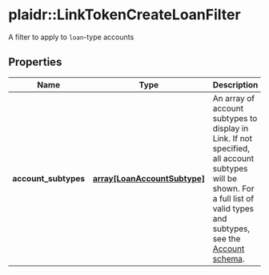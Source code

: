 # plaidr::LinkTokenCreateLoanFilter

A filter to apply to `loan`-type accounts

## Properties
Name | Type | Description | Notes
------------ | ------------- | ------------- | -------------
**account_subtypes** | [**array[LoanAccountSubtype]**](LoanAccountSubtype.md) | An array of account subtypes to display in Link. If not specified, all account subtypes will be shown. For a full list of valid types and subtypes, see the [Account schema](https://plaid.com/docs/api/accounts#account-type-schema).  | [optional] 


